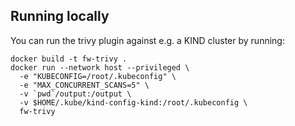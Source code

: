 ## Running locally
You can run the trivy plugin against e.g. a KIND cluster by running:
```
docker build -t fw-trivy .
docker run --network host --privileged \
  -e "KUBECONFIG=/root/.kubeconfig" \
  -e "MAX_CONCURRENT_SCANS=5" \
  -v `pwd`/output:/output \
  -v $HOME/.kube/kind-config-kind:/root/.kubeconfig \
  fw-trivy
```
